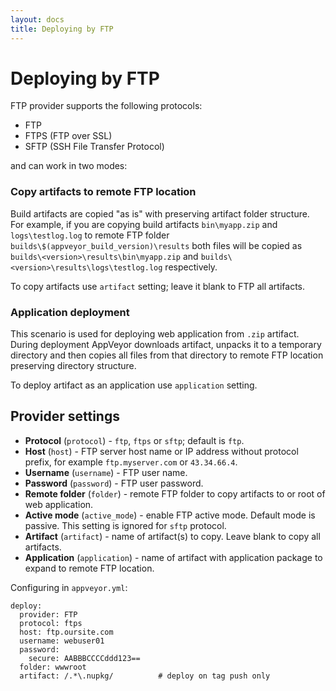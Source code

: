 ```yaml
---
layout: docs
title: Deploying by FTP
---
```


# Deploying by FTP

FTP provider supports the following protocols:

* FTP
* FTPS (FTP over SSL)
* SFTP (SSH File Transfer Protocol)

and can work in two modes:

### Copy artifacts to remote FTP location
 
Build artifacts are copied "as is" with preserving artifact folder structure. For example, if you are copying build artifacts `bin\myapp.zip` and `logs\testlog.log` to remote FTP folder `builds\$(appveyor_build_version)\results` both files will be copied as `builds\<version>\results\bin\myapp.zip` and `builds\<version>\results\logs\testlog.log` respectively.

To copy artifacts use `artifact` setting; leave it blank to FTP all artifacts.

### Application deployment

This scenario is used for deploying web application from `.zip` artifact. During deployment AppVeyor downloads artifact, unpacks it to a temporary directory and then copies all files from that directory to remote FTP location preserving directory structure.

To deploy artifact as an application use `application` setting.

## Provider settings

* **Protocol** (`protocol`) - `ftp`, `ftps` or `sftp`; default is `ftp`.
* **Host** (`host`) - FTP server host name or IP address without protocol prefix, for example `ftp.myserver.com` or `43.34.66.4`.
* **Username** (`username`) - FTP user name.
* **Password** (`password`) - FTP user password.
* **Remote folder** (`folder`) - remote FTP folder to copy artifacts to or root of web application.
* **Active mode** (`active_mode`) - enable FTP active mode. Default mode is passive. This setting is ignored for `sftp` protocol.
* **Artifact** (`artifact`) - name of artifact(s) to copy. Leave blank to copy all artifacts.
* **Application** (`application`) - name of artifact with application package to expand to remote FTP location.

Configuring in `appveyor.yml`:

    deploy:
      provider: FTP
      protocol: ftps
      host: ftp.oursite.com
      username: webuser01
      password:
        secure: AABBBCCCCddd123==
      folder: wwwroot
      artifact: /.*\.nupkg/          # deploy on tag push only
